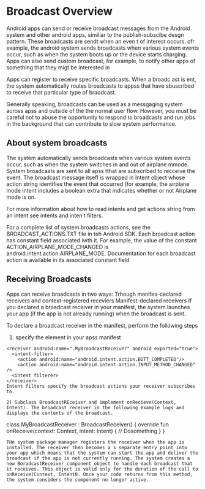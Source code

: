 # Broadcast Overview
Android apps can send or receive broadcast messages from the Android system and other android apps, similiar to the publish-subscibe desgn pattern. These broadcasts are  sendt when an even t of interest occurs. ofr example, the android system sends broadcasts when various system events occur, such as when the system boots up or the device starts charging. Apps can also send custom broadcast, for example, to notify other apps of something that they migt be interested in 

Apps can register to receive specific  broadcasts. When a broadc ast is ent, the system automatically routes broadcasts to appss that have sbuscribed to receive that particular type of braodcast. 

Generally speaking, broadcasts can be used as a messgaging system across apss and outside of the  the normal user flow. However, you must be careful not to abuse the opportunity to respond to broadcasts and run jobs in the background that can contribute to slow system performance. 

## About system broadcasts

The system automatically sends broadcasts when various system events occur, such as when the system switches in and out of airplane mmode. System broadcasts are sent to all apss tthat are subscribed to recceive the event. The broadcast message itsefl is wrapped in Intent object whose action string identifies the event that occurred (for example, the airplane mode intent includes a boolean extra that indicates whether or not Airplane mode is on. 

For more information about how to read intents and get actions string from an intent see intents and inten t filters. 

For a complete list of system broadcasts actions, see the BROADCAST_ACTIONS.TXT file in teh Android SDK. Each broadcast action has constant field associated iwth it. For example, the value of the constant ACTION_AIRPLANE_MODE_CHANGED is android.intent.action.AIRPLANE_MODE. Documentation for each broadcast action is available in its associated constant field

## Receiving Broadcasts
Apps can receive broadcasts in two ways: Trhough manifes-ceclared receivers and context-registered receviers
Manifest-declared receivers
If you declared a broadcast receiver in your manifest, the system launches your app (if the app is not already running) when the broadcast is sent. 

To declare a broadcast receiver in the manifest, perform the following steps
1) specify the <receiver> element in your apss manifest

```
<receiver android:name=".MyBroadcastReceiver" android exported="true">
  <intent-filter>
    <action android:name="android.intent.action.BOTT_COMPLETED"/>
    <action android:name="android.intent.action.INPUT_METHOD_CHANGED" />
  <intent filterer>
</receiver>
Intent filters specify the broadcast actions your receiver subscribes to. 

2) Subclass BroadcastREceiver and implement onRecieve(Context, Intent). The broadcast receiver in the following example logs and displays the contents of the broadcast.
```
class MyBroadcastReceiver : BroadcastReceiver() {
  override fun onReceive(context: Context, intent: Intent) {
    // Dosomething
  }
}
```
THe system package manager registers the receiver when the app is installed. The receiver then becomes a s separate entry point into your app which means that the system can start the app and deliver the broadcast if the app is not currently running. The system creates a new BoradcastReceiver component object to handle each broadcast that it receives. THis object is valid only for the duration of the call to onReceive(Context, Intent0. Once your code returns from this method, the system considers the component no longer active. 
